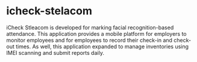 # icheck-stelacom
iCheck Stleacom is developed for marking facial recognition-based attendance. This application provides a mobile platform for employers to monitor employees and for employees to record their check-in and check-out times. As well, this application expanded to manage inventories using IMEI scanning and submit reports daily. 
